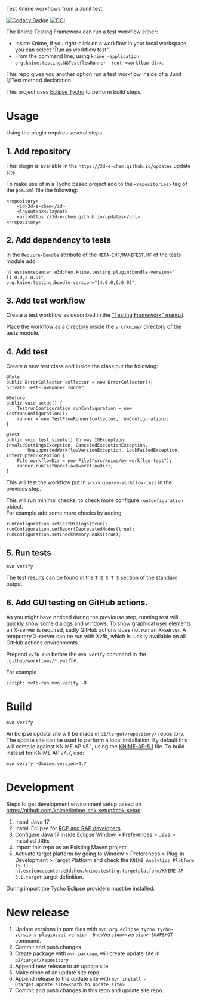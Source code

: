Test Knime workflows from a Junit test.

[![Codacy Badge](https://api.codacy.com/project/badge/Grade/ba09652161144d9abbe4827fd16bbaec)](https://www.codacy.com/app/3D-e-Chem/knime-testflow?utm_source=github.com&amp;utm_medium=referral&amp;utm_content=3D-e-Chem/knime-testflow&amp;utm_campaign=Badge_Grade)
[![DOI](https://zenodo.org/badge/doi/10.5281/zenodo.55805.svg)](http://dx.doi.org/10.5281/zenodo.55805)

The Knime Testing Framework can run a test workflow either:
* Inside Knime, if you right-click on a workflow in your local workspace, you can select "Run as workflow test".
* From the command line, using `knime -application org.knime.testing.NGTestflowRunner -root <workflow dir>`.

This repo gives you another option run a test workflow inside of a Junit @Test method declaration.

This project uses [Eclipse Tycho](https://www.eclipse.org/tycho/) to perform build steps.

# Usage

Using the plugin requires several steps.

## 1. Add repository

This plugin is available in the `https://3d-e-chem.github.io/updates` update site.

To make use of in a Tycho based project add to the `<repositories>` tag of the `pom.xml` file the following:
```
<repository>
    <id>3d-e-chem</id>
    <layout>p2</layout>
    <url>https://3d-e-chem.github.io/updates</url>
</repository>
```

## 2. Add dependency to tests

In the `Require-Bundle` attribute of the `META-INF/MANIFEST.MF` of the tests module add
```
nl.esciencecenter.e3dchem.knime.testing.plugin;bundle-version="[1.0.0,2.0.0)",
org.knime.testing;bundle-version="[4.0.0,6.0.0)",
```

## 3. Add test workflow

Create a test workflow as described in the ["Testing Framework" manual](https://github.com/knime/knime-core/blob/bf6f8c378694d5a435ef29cb469a7ced26ffca9f/org.knime.testing/doc/Regression%20Tests.pdf).

Place the workflow as a directory inside the `src/knime/` directory of the tests module.

## 4. Add test

Create a new test class and inside the class put the following:
```
@Rule
public ErrorCollector collector = new ErrorCollector();
private TestFlowRunner runner;

@Before
public void setUp() {
    TestrunConfiguration runConfiguration = new TestrunConfiguration();
    runner = new TestFlowRunner(collector, runConfiguration);
}

@Test
public void test_simple() throws IOException, InvalidSettingsException, CanceledExecutionException,
        UnsupportedWorkflowVersionException, LockFailedException, InterruptedException {
    File workflowDir = new File("src/knime/my-workflow-test");
    runner.runTestWorkflow(workflowDir);
}
```

This will test the workflow put in `src/knime/my-workflow-test` in the previous step.

This will run minimal checks, to check more configure `runConfiguration` object.  
For example add some more checks by adding 
```
runConfiguration.setTestDialogs(true);
runConfiguration.setReportDeprecatedNodes(true);
runConfiguration.setCheckMemoryLeaks(true);
```

## 5. Run tests

```
mvn verify
```

The test results can be found in the `T E S T S` section of the standard output.

## 6. Add GUI testing on GitHub actions.

As you might have noticed during the previouse step, running test will quickly show some dialogs and windows.
To show graphical user elements an X-server is required, sadly GitHub actions does not run an X-server.
A temporary X-server can be run with Xvfb, which is luckily available on all GitHub actions environments.

Prepend `xvfb-run` before the `mvn verify` command in the `.github/workflows/*.yml` file.

For example
```
script: xvfb-run mvn verify -B
```

# Build

```
mvn verify
```

An Eclipse update site will be made in `p2/target/repository/` repository.
The update site can be used to perform a local installation.
By default this will compile against KNIME AP v5.1, using the [KNIME-AP-5.1](targetPlatform/KNIME-AP-5.1.target) file.
To build instead for KNIME AP v4.7, use:
```
mvn verify -Dknime.version=4.7
```


# Development

Steps to get development environment setup based on https://github.com/knime/knime-sdk-setup#sdk-setup:

1. Install Java 17
2. Install Eclipse for [RCP and RAP developers](https://www.eclipse.org/downloads/packages/release/2018-12/r/eclipse-ide-rcp-and-rap-developers)
3. Configure Java 17 inside Eclipse Window > Preferences > Java > Installed JREs
4. Import this repo as an Existing Maven project
5. Activate target platform by going to Window > Preferences > Plug-in Development > Target Platform and check the `KNIME Analytics Platform (5.1) - nl.esciencecenter.e3dchem.knime.testing.targetplatform/KNIME-AP-5.1.target` target definition.

During import the Tycho Eclipse providers must be installed.

# New release

1. Update versions in pom files with `mvn org.eclipse.tycho:tycho-versions-plugin:set-version -DnewVersion=<version>-SNAPSHOT` command.
2. Commit and push changes
3. Create package with `mvn package`, will create update site in `p2/target/repository`
4. Append new release to an update site
  1. Make clone of an update site repo
  2. Append release to the update site with `mvn install -Dtarget.update.site=<path to update site>`
5. Commit and push changes in this repo and update site repo.

